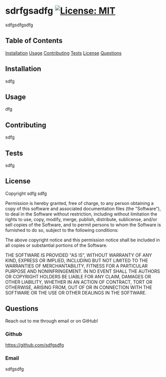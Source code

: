 # sdrfgsadfg [![License: MIT](https://img.shields.io/badge/License-MIT-yellow.svg)](https://opensource.org/licenses/MIT)

sdfgsdfgsdfg

## Table of Contents

[Installation](##-installation)
[Usage](##-usage)
[Contributing](##-contributing)
[Tests](##-tests)
[License](##-license)
[Questions](##-questions)
## Installation

sdfg

## Usage

dfg

## Contributing

sdfg

## Tests

sdfg

## License

Copyright sdfg sdfg

Permission is hereby granted, free of charge, to any person obtaining a copy of this software and associated documentation files (the "Software"), to deal in the Software without restriction, including without limitation the rights to use, copy, modify, merge, publish, distribute, sublicense, and/or sell copies of the Software, and to permit persons to whom the Software is furnished to do so, subject to the following conditions:

The above copyright notice and this permission notice shall be included in all copies or substantial portions of the Software.

THE SOFTWARE IS PROVIDED "AS IS", WITHOUT WARRANTY OF ANY KIND, EXPRESS OR IMPLIED, INCLUDING BUT NOT LIMITED TO THE WARRANTIES OF MERCHANTABILITY, FITNESS FOR A PARTICULAR PURPOSE AND NONINFRINGEMENT. IN NO EVENT SHALL THE AUTHORS OR COPYRIGHT HOLDERS BE LIABLE FOR ANY CLAIM, DAMAGES OR OTHER LIABILITY, WHETHER IN AN ACTION OF CONTRACT, TORT OR OTHERWISE, ARISING FROM, OUT OF OR IN CONNECTION WITH THE SOFTWARE OR THE USE OR OTHER DEALINGS IN THE SOFTWARE.

## Questions

Reach out to me through email or on GitHub!

### Github

https://github.com/sdfgsdfg

### Email

sdfgsdfg
